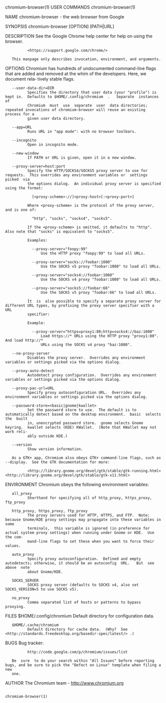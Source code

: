 chromium-browser(1)                                                USER COMMANDS                                               chromium-browser(1)

NAME
       chromium-browser - the web browser from Google

SYNOPSIS
       chromium-browser [OPTION] [PATH|URL]

DESCRIPTION
       See the Google Chrome help center for help on using the browser.

              <https://support.google.com/chrome/>

       This manpage only describes invocation, environment, and arguments.

OPTIONS
       Chromium has hundreds of undocumented command-line flags that are added and removed at the whim of the developers.  Here, we document rela‐
       tively stable flags.

       --user-data-dir=DIR
              Specifies the directory that user data (your "profile") is kept in.  Defaults to $HOME/.config/chromium  .   Separate  instances  of
              Chromium  must  use  separate  user  data directories; repeated invocations of chromium-browser will reuse an existing process for a
              given user data directory.

       --app=URL
              Runs URL in "app mode": with no browser toolbars.

       --incognito
              Open in incognito mode.

       --new-window
              If PATH or URL is given, open it in a new window.

       --proxy-server=host:port
              Specify the HTTP/SOCKS4/SOCKS5 proxy server to use for requests.  This overrides any environment variables or  settings  picked  via
              the options dialog.  An individual proxy server is specified using the format:

                [<proxy-scheme>://]<proxy-host>[:<proxy-port>]

              Where <proxy-scheme> is the protocol of the proxy server, and is one of:

                "http", "socks", "socks4", "socks5".

              If the <proxy-scheme> is omitted, it defaults to "http". Also note that "socks" is equivalent to "socks5".

              Examples:

                --proxy-server="foopy:99"
                    Use the HTTP proxy "foopy:99" to load all URLs.

                --proxy-server="socks://foobar:1080"
                    Use the SOCKS v5 proxy "foobar:1080" to load all URLs.

                --proxy-server="socks4://foobar:1080"
                    Use the SOCKS v4 proxy "foobar:1080" to load all URLs.

                --proxy-server="socks5://foobar:66"
                    Use the SOCKS v5 proxy "foobar:66" to load all URLs.

              It  is  also possible to specify a separate proxy server for different URL types, by prefixing the proxy server specifier with a URL
              specifier:

              Example:

                --proxy-server="https=proxy1:80;http=socks4://baz:1080"
                    Load https://* URLs using the HTTP proxy "proxy1:80". And load http://*
                    URLs using the SOCKS v4 proxy "baz:1080".

       --no-proxy-server
              Disables the proxy server.  Overrides any environment variables or settings picked via the options dialog.

       --proxy-auto-detect
              Autodetect proxy configuration.  Overrides any environment variables or settings picked via the options dialog.

       --proxy-pac-url=URL
              Specify proxy autoconfiguration URL.  Overrides any environment variables or settings picked via the options dialog.

       --password-store=<basic|gnome|kwallet>
              Set the password store to use.  The default is to automatically detect based on the desktop environment.  basic  selects  the  built
              in, unencrypted password store.  gnome selects Gnome keyring.  kwallet selects (KDE) KWallet.  (Note that KWallet may not work reli‐
              ably outside KDE.)

       --version
              Show version information.

       As a GTK+ app, Chromium also obeys GTK+ command-line flags, such as --display.  See the GTK documentation for more:

              <http://library.gnome.org/devel/gtk/stable/gtk-running.html> <http://library.gnome.org/devel/gtk/stable/gtk-x11.html>

ENVIRONMENT
       Chromium obeys the following environment variables:

       all_proxy
              Shorthand for specifying all of http_proxy, https_proxy, ftp_proxy

       http_proxy, https_proxy, ftp_proxy
              The proxy servers used for HTTP, HTTPS, and FTP.  Note: because Gnome/KDE proxy settings may propagate into these variables in  some
              terminals,  this variable is ignored (in preference for actual system proxy settings) when running under Gnome or KDE.  Use the com‐
              mand-line flags to set these when you want to force their values.

       auto_proxy
              Specify proxy autoconfiguration.  Defined and empty autodetects; otherwise, it should be an autoconfig  URL.   But  see  above  note
              about Gnome/KDE.

       SOCKS_SERVER
              SOCKS proxy server (defaults to SOCKS v4, also set SOCKS_VERSION=5 to use SOCKS v5).

       no_proxy
              Comma separated list of hosts or patterns to bypass proxying.

FILES
       $HOME/.config/chromium
              Default directory for configuration data.

       $HOME/.cache/chromium
              Default directory for cache data.  (Why?  See <http://standards.freedesktop.org/basedir-spec/latest/> .)

BUGS
       Bug tracker:

              http://code.google.com/p/chromium/issues/list

       Be  sure  to do your search within "All Issues" before reporting bugs, and be sure to pick the "Defect on Linux" template when filing a new
       one.

AUTHOR
       The Chromium team - <http://www.chromium.org>

                                                                                                                               chromium-browser(1)
